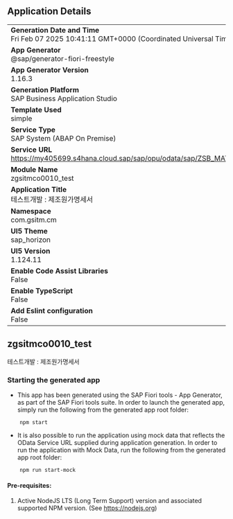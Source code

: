 ## Application Details
|               |
| ------------- |
|**Generation Date and Time**<br>Fri Feb 07 2025 10:41:11 GMT+0000 (Coordinated Universal Time)|
|**App Generator**<br>@sap/generator-fiori-freestyle|
|**App Generator Version**<br>1.16.3|
|**Generation Platform**<br>SAP Business Application Studio|
|**Template Used**<br>simple|
|**Service Type**<br>SAP System (ABAP On Premise)|
|**Service URL**<br>https://my405699.s4hana.cloud.sap/sap/opu/odata/sap/ZSB_MATERIALCLASS_UI_O2|
|**Module Name**<br>zgsitmco0010_test|
|**Application Title**<br>테스트개발 : 제조원가명세서|
|**Namespace**<br>com.gsitm.cm|
|**UI5 Theme**<br>sap_horizon|
|**UI5 Version**<br>1.124.11|
|**Enable Code Assist Libraries**<br>False|
|**Enable TypeScript**<br>False|
|**Add Eslint configuration**<br>False|

## zgsitmco0010_test

테스트개발 : 제조원가명세서

### Starting the generated app

-   This app has been generated using the SAP Fiori tools - App Generator, as part of the SAP Fiori tools suite.  In order to launch the generated app, simply run the following from the generated app root folder:

```
    npm start
```

- It is also possible to run the application using mock data that reflects the OData Service URL supplied during application generation.  In order to run the application with Mock Data, run the following from the generated app root folder:

```
    npm run start-mock
```

#### Pre-requisites:

1. Active NodeJS LTS (Long Term Support) version and associated supported NPM version.  (See https://nodejs.org)


